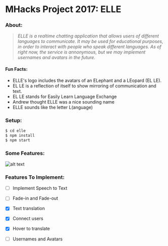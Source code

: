 # MHacks Project 2017: ELLE

### About:

> *ELLE is a realtime chatting application that 
> allows users of different languages to 
> communicate. It may be used for educational 
> purposes, in order to interact with people 
> who speak different languages. As of right 
> now, the service is annonymous, but we may 
> implement usernames and avatars in the future.*

#### Fun Facts:

* ELLE's logo includes the avatars of an ELephant and a LEopard (EL LE).
* EL LE is a reflection of itself to show mirroring of communication and text.
* EL LE stands for Easily Learn Language Exchange
* Andrew thought ELLE was a nice sounding name
* ELLE sounds like the letter L(anguage)

### Setup:

```sh
$ cd elle
$ npm install
$ npm start
```

### Some Features:

![alt text](https://github.com/oryzajustin/elle/blob/master/gif/elle.gif)

### Features To Implement:
- [ ] Implement Speech to Text
- [ ] Fade-in and Fade-out
- [x] Text translation
- [x] Connect users
- [x] Hover to translate
- [ ] Usernames and Avatars


